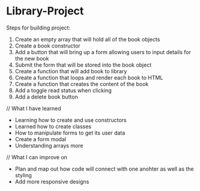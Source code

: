 # Library-Project

Steps for building project: 
1. Create an empty array that will hold all of the book objects
2. Create a book constructor 
3. Add a button that will bring up a form allowing users to input details for the new book
4. Submit the form that will be stored into the book object
5. Create a function that will add book to library
6. Create a function that loops and render each book to HTML 
7. Create a function that creates the content of the book
8. Add a toggle read status when clicking
9. Add a delete book button 

// What I have learned 
- Learning how to create and use constructors 
- Learned how to create classes 
- How to manipulate forms to get its user data 
- Create a form modal 
- Understanding arrays more 

// What I can improve on 
- Plan and map out how code will connect with one anohter as well as the styling 
- Add more responsive designs 
